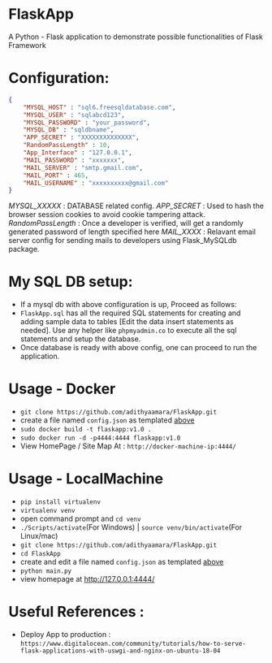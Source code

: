 # FlaskApp
A Python - Flask application to demonstrate possible functionalities of Flask Framework 

# Configuration:
```json
{
    "MYSQL_HOST" : "sql6.freesqldatabase.com",
    "MYSQL_USER" : "sqlabcd123",
    "MYSQL_PASSWORD" : "your_password",
    "MYSQL_DB" : "sqldbname",
    "APP_SECRET" : "XXXXXXXXXXXXXX",
    "RandomPassLength" : 10,
    "App_Interface" : "127.0.0.1",
    "MAIL_PASSWORD" : "xxxxxxx",
    "MAIL_SERVER" : "smtp.gmail.com",
    "MAIL_PORT" : 465,
    "MAIL_USERNAME" : "xxxxxxxxxx@gmail.com"
}
```
*MYSQL_XXXXX* : DATABASE related config.
*APP_SECRET* : Used to hash the browser session cookies to avoid cookie tampering attack.
*RandomPassLength* : Once a developer is verified, will get a randomly generated password of length specified here 
*MAIL_XXXX* : Relavant email server config for sending mails to developers using Flask_MySQLdb package. 

# My SQL DB setup:
- If a mysql db  with above configuration is up, Proceed as follows:
- `FlaskApp.sql` has all the required SQL statements for creating and adding sample data to tables [Edit the data insert statements as needed]. Use any helper like `phpmyadmin.co` to execute all the sql statements and setup the database.
- Once database is ready with above config, one can proceed to run the application.

# Usage - Docker
 - `git clone https://github.com/adithyaamara/FlaskApp.git`
 -  create a file named `config.json` as templated [above](#Configuration) 
 - `sudo docker build -t flaskapp:v1.0 .`
 - `sudo docker run -d -p4444:4444 flaskapp:v1.0`
 - View HomePage / Site Map At : `http://docker-machine-ip:4444/`

# Usage - LocalMachine
 - `pip install virtualenv`
 - `virtualenv venv`
 - open command prompt and `cd venv`
 - `./Scripts/activate`(For Windows) | `source venv/bin/activate`(For Linux/mac)
 - `git clone https://github.com/adithyaamara/FlaskApp.git`
 - `cd FlaskApp`
 -  create and edit a file named `config.json` as templated [above](#Configuration)
 - `python main.py`
 - view homepage at http://127.0.0.1:4444/

 # Useful References :
  - Deploy App to production : `https://www.digitalocean.com/community/tutorials/how-to-serve-flask-applications-with-uswgi-and-nginx-on-ubuntu-18-04` 